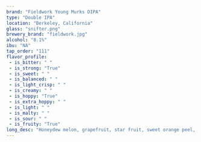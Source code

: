 ```yaml
---
brand: "Fieldwork Young Murks DIPA"
type: "Double IPA"
location: "Berkeley, California"
glass: "snifter.png"
brewery_brand: "fieldwork.jpg"
alcohol: "8.1%"
ibu: "NA"
tap_order: "111"
flavor_profile:
 - is_bitter: " "
 - is_strong: "True"
 - is_sweet: " "
 - is_balanced: " "
 - is_light_crisp: " "
 - is_creamy: " "
 - is_hoppy: "True"
 - is_extra_hoppy: " "
 - is_light: " "
 - is_malty: " "
 - is_sour: " "
 - is_fruity: "True"
long_desc: "Honeydew melon, grapefruit, star fruit, sweet orange peel, and lemon zest permeate from this beer’s hazy and full body like a floating fruit stand on the Mekong."
---
```

